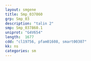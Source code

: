 ```yaml
---
layout: smgene
title: Smp_037860
grp: Smp_03
description: "talin 2"
smp: Smp_037860.1
uniprot: "G4V654"
length:  1677
cdd: "cl19756, pfam01608, smart00307"
kk: ns
categories: sm
---
```

